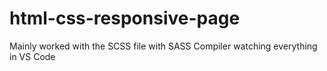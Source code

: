 # html-css-responsive-page
Mainly worked with the SCSS file with SASS Compiler watching everything in VS Code